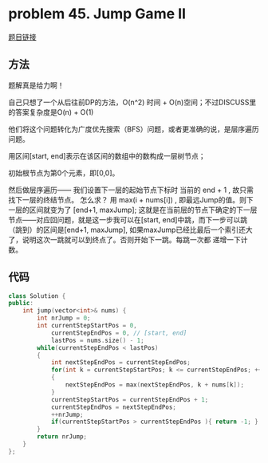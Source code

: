 # problem 45. Jump Game II

[题目链接](https://leetcode.com/problems/jump-game-ii/)

## 方法

题解真是给力啊！

自己只想了一个从后往前DP的方法，O(n^2) 时间 + O(n)空间；不过DISCUSS里的答案复杂度是O(n) + O(1)

他们将这个问题转化为广度优先搜索（BFS）问题，或者更准确的说，是层序遍历问题。

用区间[start, end]表示在该区间的数组中的数构成一层树节点；

初始根节点为第0个元素，即[0,0]。

然后做层序遍历—— 我们设置下一层的起始节点下标时 当前的 end + 1 , 故只需找下一层的终结节点。 怎么求？ 用 max(i + nums[i]) , 即最远Jump的值。则下一层的区间就变为了 [end+1, maxJump]; 这就是在当前层的节点下确定的下一层节点——对应回问题，就是这一步我可以在[start, end]中跳，而下一步可以跳（跳到）的区间是[end+1, maxJump], 如果maxJump已经比最后一个索引还大了，说明这次一跳就可以到终点了。否则开始下一跳。每跳一次都 递增一下计数。

## 代码

```C++
class Solution {
public:
    int jump(vector<int>& nums) {
        int nrJump = 0;
        int currentStepStartPos = 0,
            currentStepEndPos = 0, // [start, end]
            lastPos = nums.size() - 1;
        while(currentStepEndPos < lastPos)
        {
            int nextStepEndPos = currentStepEndPos;
            for(int k = currentStepStartPos; k <= currentStepEndPos; ++k)
            {
                nextStepEndPos = max(nextStepEndPos, k + nums[k]);
            }
            currentStepStartPos = currentStepEndPos + 1;
            currentStepEndPos = nextStepEndPos;
            ++nrJump;
            if(currentStepStartPos > currentStepEndPos ){ return -1; } // can't reach
        }
        return nrJump;
    }
};
```